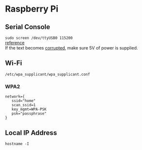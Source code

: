 # Raspberry Pi
## Serial Console
`sudo screen /dev/ttyUSB0 115200`  
[reference](https://learn.adafruit.com/adafruits-raspberry-pi-lesson-5-using-a-console-cable/test-and-configure)  
If the text becomes [corrupted](https://www.raspberrypi.org/forums/viewtopic.php?f=32&t=120112), make sure 5V of power is supplied.  
## Wi-Fi
`/etc/wpa_supplicant/wpa_supplicant.conf`
### WPA2
```
network={
   ssid="home"
   scan_ssid=1
   key_mgmt=WPA-PSK
   psk="passphrase"
}
```

## Local IP Address
`hostname -I`
